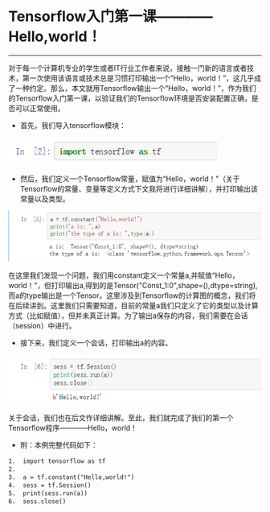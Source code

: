 # Tensorflow入门第一课————Hello,world！
---
对于每一个计算机专业的学生或者IT行业工作者来说，接触一门新的语言或者技术，第一次使用该语言或技术总是习惯打印输出一个“Hello，world！”，这几乎成了一种约定。那么，本文就用Tensorflow输出一个“Hello，world！”，作为我们的Tensorflow入门第一课，以验证我们的Tensorflow环境是否安装配置正确，是否可以正常使用。

* 首先，我们导入tensorflow模块：

![](/assets/TIM图片20180430115942.png)

* 然后，我们定义一个Tensorflow常量，赋值为“Hello，world！”（关于Tensorflow的常量、变量等定义方式下文我将进行详细讲解），并打印输出该常量以及类型。

![](/assets/TIM截图20180430120547.png)

在这里我们发现一个问题，我们用constant定义一个常量a,并赋值“Hello，world！”，但打印输出a,得到的是Tensor("Const_1:0",shape=(),dtype=string),而a的type输出是一个Tensor。这里涉及到Tensorflow的计算图的概念，我们将在后续讲到。这里我们只需要知道，目前的常量a我们只定义了它的类型以及计算方式（比如赋值），但并未真正计算。为了输出a保存的内容，我们需要在会话（session）中进行。

* 接下来，我们定义一个会话，打印输出a的内容。

![](/assets/TIM截图20180430121815.png)

关于会话，我们也在后文作详细讲解。至此，我们就完成了我们的第一个Tensorflow程序————Hello，world！

* 附：本例完整代码如下：

```
1.  import tensorflow as tf
2.  
3.  a = tf.constant("Hello,world!")
4.  sess = tf.Session()
5.  print(sess.run(a))
6.  sess.close()
```




